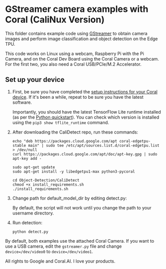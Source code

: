 # GStreamer camera examples with Coral (CaliNux Version)

This folder contains example code using [GStreamer](https://github.com/GStreamer/gstreamer) to
obtain camera images and perform image classification and object detection on the Edge TPU.

This code works on Linux using a webcam, Raspberry Pi with the Pi Camera, and on the Coral Dev
Board using the Coral Camera or a webcam. For the first two, you also need a Coral
USB/PCIe/M.2 Accelerator.


## Set up your device

1.  First, be sure you have completed the [setup instructions for your Coral
    device](https://coral.ai/docs/setup/). If it's been a while, repeat to be sure
    you have the latest software.

    Importantly, you should have the latest TensorFlow Lite runtime installed
    (as per the [Python quickstart](
    https://www.tensorflow.org/lite/guide/python)). You can check which version is installed
    using the ```pip3 show tflite_runtime``` command.

2.  After downloading the CaliDetect repo, run these commands:

    ```
    echo "deb https://packages.cloud.google.com/apt coral-edgetpu-stable main" | sudo tee /etc/apt/sources.list.d/coral-edgetpu.list > /dev/null
    curl https://packages.cloud.google.com/apt/doc/apt-key.gpg | sudo apt-key add -
    
    sudo apt-get update
    sudo apt-get install -y libedgetpu1-max python3-pycoral
    
    cd Object-Detection/CaliDetect
    chmod +x install_requirements.sh
    ./install_requirements.sh
    ```

3.  Change path for default_model_dir by editing detect.py:

    By default, the script will not work until you change the path to your username directory.

4.  Run detection:

    ```
    python detect.py
    ```

By default, both examples use the attached Coral Camera. If you want to use a USB camera,
edit the ```gstreamer.py``` file and change ```device=/dev/video0``` to ```device=/dev/video1```.


All rights to Google and Coral.AI.
I love your products.

